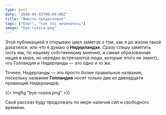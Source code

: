 ```yaml
---
type: post
date: "2008-04-03T00:00:00Z"
title: "Вместо предисловия"
tags: ["блог", "как это начиналось"]
image: "bye-russia.png"
---
```


Этой публикацией я открываю цикл заметок о том, как я до жизни такой докатился, или что я думаю о **Нидерландах**. Сразу спешу заметить (хоть мы, по нашему собственному мнению, и самая образованная нация в мире, но нередко встречаются люди, которые этого не знают), что Голландия и Нидерланды — это одно и то же.

<!--more-->

Точнее, Нидерланды — это просто более правильное название, поскольку название **Голландия** носят только две из двенадцати провинций Нидерландов.

{{< imgfig "bye-russia.png" >}}

Свой рассказ буду продолжать по мере наличия сил и свободного времени.
